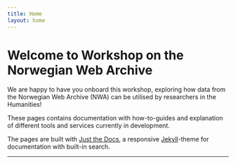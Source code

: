 ```yaml
---
title: Home
layout: home
---
```


# Welcome to Workshop on the Norwegian Web Archive

We are happy to have you onboard this workshop, exploring how data from the Norwegian Web Archive (NWA) can be utilised by researchers in the Humanities!

These pages contains documentation with how-to-guides and explanation of different tools and services currently in development.






The pages are built with [Just the Docs](https://just-the-docs.github.io/just-the-docs/), a responsive [Jekyll](https://jekyllrb.com)-theme for documentation with built-in search.

----

[^1]: [It can take up to 10 minutes for changes to your site to publish after you push the changes to GitHub](https://docs.github.com/en/pages/setting-up-a-github-pages-site-with-jekyll/creating-a-github-pages-site-with-jekyll#creating-your-site).


[Jekyll]: https://jekyllrb.com
[Just the Docs]: https://just-the-docs.github.io/just-the-docs/
